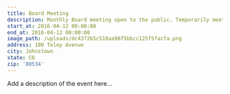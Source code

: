 ```yaml
---
title: Board Meeting
description: Monthly Board meeting open to the public. Temporarily meeting at St 1.
start_at: 2016-04-12 00:00:00
end_at: 2016-04-12 00:00:00
image_path: /uploads/dc4372b5c518aa98f5bbcc125f5facfa.png
address: 100 Telep Avenue
city: Johnstown
state: CO
zip: '80534'
---
```


Add a description of the event here…